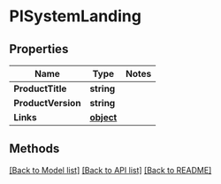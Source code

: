 # PISystemLanding

## Properties
Name | Type | Notes
------------ | ------------- | -------------
**ProductTitle** | **string**
**ProductVersion** | **string**
**Links** | **[**object**](../Model/Object.md)**

## Methods
[[Back to Model list]](../../README.md#documentation-for-models) [[Back to API list]](../../README.md#documentation-for-api-endpoints) [[Back to README]](../../README.md)

